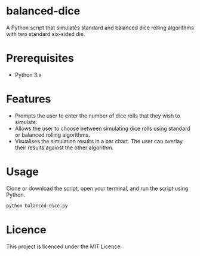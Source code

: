 # balanced-dice

A Python script that simulates standard and balanced dice rolling algorithms with two standard six-sided die.

# Prerequisites

- Python 3.x

# Features

- Prompts the user to enter the number of dice rolls that they wish to simulate.
- Allows the user to choose between simulating dice rolls using standard or balanced rolling algorithms.
- Visualises the simulation results in a bar chart. The user can overlay their results against the other algorithm.

# Usage

Clone or download the script, open your terminal, and run the script using Python.

```bash
python balanced-dice.py
```

# Licence

This project is licenced under the MIT Licence.